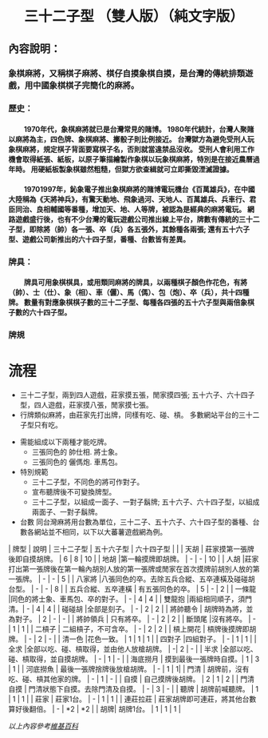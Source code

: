 ﻿# <center>三十二子型 （雙人版）（純文字版）</center>

## 內容說明：
### 象棋麻將，又稱棋子麻將、棋仔自摸象棋自摸，是台灣的傳統排類遊戲，用中國象棋棋子完簡化的麻將。
### 歷史：
#### &emsp; &emsp;1970年代，象棋麻將就已是台灣常見的賭博。 1980年代統計，台灣人聚賭以麻將為主，四色牌、象棋麻將、擲骰子則比例接近。 台灣獄方為避免受刑人玩象棋麻將，規定棋子背面要寫棋子名，否則就當違禁品沒收。 受刑人會利用工作機會取得紙張、紙板，以原子筆描繪製作象棋以玩象棋麻將，特別是在接近農曆過年時。 用硬紙板製象棋雖然粗糙，但獄方欲查緝就可立即撕毀湮滅證據。

####  &emsp; &emsp;19701997年，鈊象電子推出象棋麻將的賭博電玩機台《百萬雄兵》，在中國大陸稱為《天將神兵》，有驚天動地、飛象過河、天地人、百萬雄兵、兵車行、君臣同治、良相輔國等番種，增加天、地、人等牌，被認為是經典的麻將電玩。 網路遊戲盛行後，也有不少台灣的電玩遊戲公司推出線上平台，牌數有傳統的三十二子型，即除將（帥）各一張、卒（兵）各五張外，其餘種各兩張; 還有五十六子型、遊戲公司新推出的六十四子型，番種、台數皆有差異。

### 牌具：
####  &emsp; &emsp;牌具可用象棋棋具，或用類同麻將的牌具，以兩種棋子顏色作花色，有將（帥）、士（仕）、象（相）、車（儷）、馬（傌）、包（炮）、卒（兵），共十四種牌。 數量有對應象棋棋子數的三十二子型、每種各四張的五十六子型與兩倍象棋子數的六十四子型。
### 牌規
# 流程
  + 三十二子型，兩到四人遊戲，莊家摸五張，閒家摸四張; 五十六子、六十四子型，四人遊戲，莊家摸八張，閒家摸七張。
  + 行牌類似麻將，由莊家先打出牌，同樣有吃、碰、槓。 多數網站平台的三十二子型只有吃。

* 需能組成以下兩種才能吃牌。
  + 三張同色的 帥仕相. 將士象。
  + 三張同色的 儷傌炮. 車馬包。
* 特別規範
  + 三十二子型，不同色的將可作對子。
  + 宣布聽牌後不可變換牌型。
  + 三十二子型，以組成一面子、一對子鬍牌; 五十六子、六十四子型，以組成兩面子、一對子鬍牌。
* 台數
同台灣麻將用台數為單位，三十二子、五十六子、六十四子型的番種、台數各網站並不相同，以下以大蕃薯遊戲網為例。

| 牌型 | 說明 | 三十二子型 | 五十六子型 | 六十四子型 |
|
| 天胡 | 莊家摸第一張牌後即自摸胡牌。 | 6 |  8 | 10 |
| 地胡 |第一輪摸牌即胡牌。 | - |  - | 10 |
| 人胡 |莊家打出第一張牌後在第一輪內胡別人放的第一張牌或閒家在首次摸牌前胡別人放的第一張牌。 | - |  - | 5 |
| 八家將 |八張同色的卒。去除五兵合縱、五卒連橫及碰碰胡台型。 | - |  - | 8 |
| 五兵合縱、五卒連橫 | 有五張同色的卒。 | 5 | - | 2 |
| 一條龍 |同色的將士象、車馬包、卒的對子。 | - | 4 | 4 |
| 雙龍抱 |兩組相同順子，須門清。| - |  4 | 4 |
| 碰碰胡 |全部是刻子。 | - |  2 | 2 |
| 將帥聽令 | 胡牌時為將，並為對子。 | 2 | - | - |
| 將帥領兵 | 只有將卒。 | - | 2 | 2 |
| 斷頭尾 |沒有將卒。 | - |  1 | 1 |
| 二槓子 | 二組槓子，不可含卒。 | - | 2 | 2 |
| 槓上開花 | 槓牌後摸牌即胡牌。 | - | 2 | - |
| 清一色 |花色一致。 | 1 | 1 | 1 |
| 四對子 |四組對子。 |  - | 1 | 1 |
| 全求 |全部以吃、碰、槓取得，並由他人放槍胡牌。 | -|  2 | - |
| 半求 |全部以吃、碰、槓取得，並自摸胡牌。 | - |  1 | - |
| 海底撈月 | 摸到最後一張牌時自摸。| 1 | 3 | 1 |
| 河底撈魚 | 最後一張牌捨牌後放槍胡牌。 | - | 1 | 1|
| 門清 | 胡牌前，沒有吃、碰、槓其他家的牌。 | - | 1 | - | 
| 自摸 | 自己摸牌後胡牌。 | 2 | 1 | 2 |
| 門清自摸 | 門清狀態下自摸。去除門清及自摸。 | - | 3 | - |
| 聽牌 | 胡牌前喊聽牌。 | 1 | 1 | 1 |
| 莊家 | 莊家1台。 | - | 1 | 1 |
| 連莊拉莊 | 莊家胡牌即可連莊，將其他台數算好後翻倍。 | - | *2 | *2 |
|  胡牌| 胡牌1台。 | 1 | 1 | 1 |

*以上內容參考[維基百科](https://zh.wikipedia.org/zh-tw/%E8%B1%A1%E6%A3%8B%E9%BA%BB%E5%B0%87#%E5%8F%B0%E6%95%B8)*
